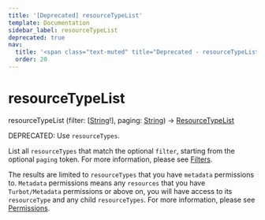 ```yaml
---
title: '[Deprecated] resourceTypeList'
template: Documentation
sidebar_label: resourceTypeList
deprecated: true
nav:
  title: '<span class="text-muted" title="Deprecated - resourceTypeList">&osol; <em>resourceTypeList</em></span>'
  order: 20
---
```


# resourceTypeList

<div className="pb-4 font-roboto-slab text-lg"><span className="font-bold">resourceTypeList</span> <span style={{'fontWeight':400,'fontSize':'0.85em'}}>(filter: [<a href="/guardrails/docs/reference/graphql/scalar/String">String</a>!], paging: <a href="/guardrails/docs/reference/graphql/scalar/String">String</a>) &rarr; <a href="/guardrails/docs/reference/graphql/object/ResourceTypeList">ResourceTypeList</a></span>
</div>

<span class="deprecated-field"><span class="deprecated-title">DEPRECATED:</span> Use `resourceTypes`.</span>

List all `resourceTypes` that match the optional `filter`, starting from the optional `paging` token. For more information, please see [Filters](https://turbot.com/guardrails/docs/reference/filter).

The results are limited to `resourceTypes` that you have `metadata` permissions to. `Metadata` permissions means any `resources` that you have `Turbot/Metadata` permissions or above on, you will have access to its `resourceType` and any child `resourceTypes`. For more information, please see [Permissions](https://turbot.com/guardrails/docs/concepts/iam/permissions).